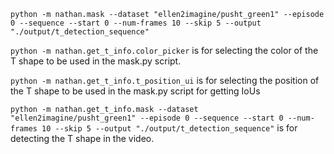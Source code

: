 `python -m nathan.mask --dataset "ellen2imagine/pusht_green1" --episode 0 --sequence --start 0 --num-frames 10 --skip 5 --output "./output/t_detection_sequence"`

`python -m nathan.get_t_info.color_picker` is for selecting the color of the T shape to be used in the mask.py script.

`python -m nathan.get_t_info.t_position_ui` is for selecting the position of the T shape to be used in the mask.py script for getting IoUs

`python -m nathan.get_t_info.mask --dataset "ellen2imagine/pusht_green1" --episode 0 --sequence --start 0 --num-frames 10 --skip 5 --output "./output/t_detection_sequence"` is for detecting the T shape in the video.

